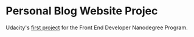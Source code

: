 # Personal Blog Website Projec

Udacity's [first project](https://determined-wilson-fcddeb.netlify.com/) for the Front End Developer Nanodegree Program.
